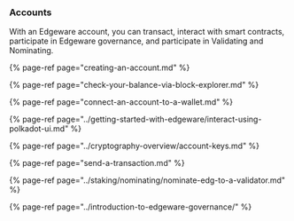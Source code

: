 ### Accounts

With an Edgeware account, you can transact, interact with smart contracts, participate in Edgeware governance, and participate in Validating and Nominating.

{% page-ref page="creating-an-account.md" %}

{% page-ref page="check-your-balance-via-block-explorer.md" %}

{% page-ref page="connect-an-account-to-a-wallet.md" %}

{% page-ref page="../getting-started-with-edgeware/interact-using-polkadot-ui.md" %}

{% page-ref page="../cryptography-overview/account-keys.md" %}

{% page-ref page="send-a-transaction.md" %}

{% page-ref page="../staking/nominating/nominate-edg-to-a-validator.md" %}

{% page-ref page="../introduction-to-edgeware-governance/" %}